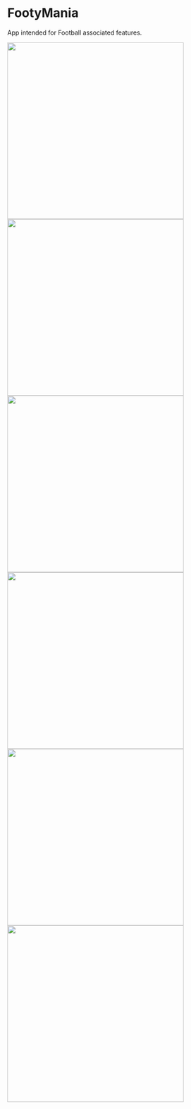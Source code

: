 # FootyMania
App intended for Football associated features.

<img src="https://cloud.githubusercontent.com/assets/20532417/20741302/68082720-b6ef-11e6-9680-feadd6f34713.png" width="400">
<img src="https://cloud.githubusercontent.com/assets/20532417/20741304/6a826236-b6ef-11e6-8c8f-94c4bb672095.png" width="400">
<img src="https://cloud.githubusercontent.com/assets/20532417/20741305/6e6626e4-b6ef-11e6-94eb-b20c205da181.png" width="400">
<img src="https://cloud.githubusercontent.com/assets/20532417/20741317/7db4387a-b6ef-11e6-9747-9d0519ed2993.png" width="400">
<img src="https://cloud.githubusercontent.com/assets/20532417/20741302/68082720-b6ef-11e6-9680-feadd6f34713.png" width="400">
<img src="https://cloud.githubusercontent.com/assets/20532417/20741321/82c0bd3e-b6ef-11e6-8739-30de9e174718.png" width="400">


